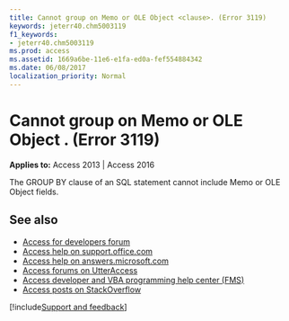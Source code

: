 ```yaml
---
title: Cannot group on Memo or OLE Object <clause>. (Error 3119)
keywords: jeterr40.chm5003119
f1_keywords:
- jeterr40.chm5003119
ms.prod: access
ms.assetid: 1669a6be-11e6-e1fa-ed0a-fef554884342
ms.date: 06/08/2017
localization_priority: Normal
---
```



# Cannot group on Memo or OLE Object <clause>. (Error 3119)

  

**Applies to:** Access 2013 | Access 2016

The GROUP BY clause of an SQL statement cannot include Memo or OLE Object fields.

## See also

- [Access for developers forum](https://social.msdn.microsoft.com/Forums/office/home?forum=accessdev)
- [Access help on support.office.com](https://support.office.com/search/results?query=Access)
- [Access help on answers.microsoft.com](https://answers.microsoft.com/)
- [Access forums on UtterAccess](https://www.utteraccess.com/forum/index.php?act=idx)
- [Access developer and VBA programming help center (FMS)](https://www.fmsinc.com/MicrosoftAccess/developer/)
- [Access posts on StackOverflow](https://stackoverflow.com/questions/tagged/ms-access)

[!include[Support and feedback](~/includes/feedback-boilerplate.md)]
